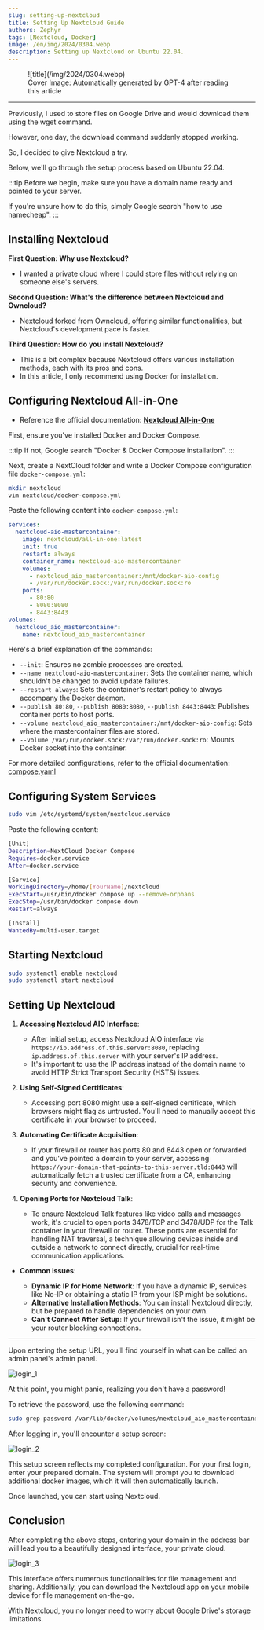 ```yaml
---
slug: setting-up-nextcloud
title: Setting Up Nextcloud Guide
authors: Zephyr
tags: [Nextcloud, Docker]
image: /en/img/2024/0304.webp
description: Setting up Nextcloud on Ubuntu 22.04.
---
```


<figure>
![title](/img/2024/0304.webp)
<figcaption>Cover Image: Automatically generated by GPT-4 after reading this article</figcaption>
</figure>

---

Previously, I used to store files on Google Drive and would download them using the wget command.

However, one day, the download command suddenly stopped working.

So, I decided to give Nextcloud a try.

<!-- truncate -->

Below, we'll go through the setup process based on Ubuntu 22.04.

:::tip
Before we begin, make sure you have a domain name ready and pointed to your server.

If you're unsure how to do this, simply Google search "how to use namecheap".
:::

## Installing Nextcloud

**First Question: Why use Nextcloud?**

- I wanted a private cloud where I could store files without relying on someone else's servers.

**Second Question: What's the difference between Nextcloud and Owncloud?**

- Nextcloud forked from Owncloud, offering similar functionalities, but Nextcloud's development pace is faster.

**Third Question: How do you install Nextcloud?**

- This is a bit complex because Nextcloud offers various installation methods, each with its pros and cons.
- In this article, I only recommend using Docker for installation.

## Configuring Nextcloud All-in-One

- Reference the official documentation: [**Nextcloud All-in-One**](https://github.com/nextcloud/all-in-one)

First, ensure you've installed Docker and Docker Compose.

:::tip
If not, Google search "Docker & Docker Compose installation".
:::

Next, create a NextCloud folder and write a Docker Compose configuration file `docker-compose.yml`:

```bash
mkdir nextcloud
vim nextcloud/docker-compose.yml
```

Paste the following content into `docker-compose.yml`:

```yaml
services:
  nextcloud-aio-mastercontainer:
    image: nextcloud/all-in-one:latest
    init: true
    restart: always
    container_name: nextcloud-aio-mastercontainer
    volumes:
      - nextcloud_aio_mastercontainer:/mnt/docker-aio-config
      - /var/run/docker.sock:/var/run/docker.sock:ro
    ports:
      - 80:80
      - 8080:8080
      - 8443:8443
volumes:
  nextcloud_aio_mastercontainer:
    name: nextcloud_aio_mastercontainer
```

Here's a brief explanation of the commands:

- `--init`: Ensures no zombie processes are created.
- `--name nextcloud-aio-mastercontainer`: Sets the container name, which shouldn't be changed to avoid update failures.
- `--restart always`: Sets the container's restart policy to always accompany the Docker daemon.
- `--publish 80:80`, `--publish 8080:8080`, `--publish 8443:8443`: Publishes container ports to host ports.
- `--volume nextcloud_aio_mastercontainer:/mnt/docker-aio-config`: Sets where the mastercontainer files are stored.
- `--volume /var/run/docker.sock:/var/run/docker.sock:ro`: Mounts Docker socket into the container.

For more detailed configurations, refer to the official documentation: [compose.yaml](https://github.com/nextcloud/all-in-one/blob/main/compose.yaml)

## Configuring System Services

```bash
sudo vim /etc/systemd/system/nextcloud.service
```

Paste the following content:

```bash
[Unit]
Description=NextCloud Docker Compose
Requires=docker.service
After=docker.service

[Service]
WorkingDirectory=/home/[YourName]/nextcloud
ExecStart=/usr/bin/docker compose up --remove-orphans
ExecStop=/usr/bin/docker compose down
Restart=always

[Install]
WantedBy=multi-user.target
```

## Starting Nextcloud

```bash
sudo systemctl enable nextcloud
sudo systemctl start nextcloud
```

## Setting Up Nextcloud

1. **Accessing Nextcloud AIO Interface**:

   - After initial setup, access Nextcloud AIO interface via `https://ip.address.of.this.server:8080`, replacing `ip.address.of.this.server` with your server's IP address.
   - It's important to use the IP address instead of the domain name to avoid HTTP Strict Transport Security (HSTS) issues.

2. **Using Self-Signed Certificates**:

   - Accessing port 8080 might use a self-signed certificate, which browsers might flag as untrusted. You'll need to manually accept this certificate in your browser to proceed.

3. **Automating Certificate Acquisition**:

   - If your firewall or router has ports 80 and 8443 open or forwarded and you've pointed a domain to your server, accessing `https://your-domain-that-points-to-this-server.tld:8443` will automatically fetch a trusted certificate from a CA, enhancing security and convenience.

4. **Opening Ports for Nextcloud Talk**:

   - To ensure Nextcloud Talk features like video calls and messages work, it's crucial to open ports 3478/TCP and 3478/UDP for the Talk container in your firewall or router. These ports are essential for handling NAT traversal, a technique allowing devices inside and outside a network to connect directly, crucial for real-time communication applications.

- **Common Issues**:

  - **Dynamic IP for Home Network**: If you have a dynamic IP, services like No-IP or obtaining a static IP from your ISP might be solutions.
  - **Alternative Installation Methods**: You can install Nextcloud directly, but be prepared to handle dependencies on your own.
  - **Can't Connect After Setup**: If your firewall isn't the issue, it might be your router blocking connections.

---

Upon entering the setup URL, you'll find yourself in what can be called an admin panel's admin panel.

![login_1](./img/login_1.jpg)

At this point, you might panic, realizing you don't have a password!

To retrieve the password, use the following command:

```bash
sudo grep password /var/lib/docker/volumes/nextcloud_aio_mastercontainer/_data/data/configuration.json
```

After logging in, you'll encounter a setup screen:

![login_2](./img/login_2.jpg)

This setup screen reflects my completed configuration. For your first login, enter your prepared domain. The system will prompt you to download additional docker images, which it will then automatically launch.

Once launched, you can start using Nextcloud.

## Conclusion

After completing the above steps, entering your domain in the address bar will lead you to a beautifully designed interface, your private cloud.

![login_3](./img/login_3.jpg)

This interface offers numerous functionalities for file management and sharing. Additionally, you can download the Nextcloud app on your mobile device for file management on-the-go.

With Nextcloud, you no longer need to worry about Google Drive's storage limitations.
